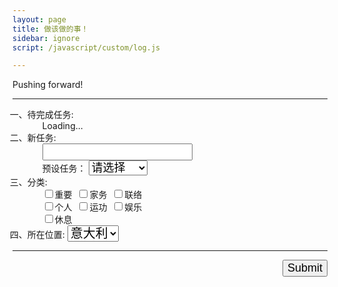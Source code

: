 ```yaml
---
layout: page
title: 做该做的事！
sidebar: ignore
script: /javascript/custom/log.js

---
```


Pushing forward!

---

<form action="https://script.google.com/macros/s/AKfycbxRYZQtTQ3qBQtxU5Q1iMV9_hlgvgALyTyID42IUNfDouFsajfN/exec" method="GET">

<ol style="list-style-type: cjk-ideographic;">
    <li>待完成任务:
        <ul id='log' style="list-style:none;">
            <li>Loading...</li>
        </ul>
    </li>
    <li>新任务:
        <ul style="list-style:none;">
            <li><input type="text" name="create" style="font-size:18px;"></li>
            <li>预设任务：
            <select name="create" style="font-size:18px;">
            <option selected value="">请选择</option>
            <option value="统计食物">统计食物</option>
            <option value="修改网站">修改网站</option>
            <option value="清洁卫生">清洁卫生</option>
            <option value="收拾屋子">收拾屋子</option>
            <option value="联络朋友">联络朋友</option>
            <option value="联络家人">联络家人</option>
            <option value="学习编程">学习编程</option>
            <option value="">取消选择</option>
            </select>
            </li>
        </ul>
    </li>
    <li>分类:
        <ul style="list-style:none;">
            <li><input type="checkbox" id ="a1" name="category" value="重要"><label for="a1">重要</label>&nbsp;
            <input type="checkbox" id ="a6" name="category" value="家务"><label for="a6">家务</label>&nbsp;
            <input type="checkbox" id ="a7" name="category" value="联络"><label for="a7">联络</label></li>
            <li><input type="checkbox" id ="a2" name="category" value="个人"><label for="a2">个人</label>&nbsp;
            <input type="checkbox" id ="a4" name="category" value="运功"><label for="a4">运功</label>&nbsp;
            <input type="checkbox" id ="a3" name="category" value="娱乐"><label for="a3">娱乐</label></li>
            <li><input type="checkbox" id ="a5" name="category" value="休息"><label for="a5">休息</label></li>
        </ul>
    </li>
    <li>所在位置:
        <select name="location" style="font-size:20px;">
        <option value="Italy" selected>意大利</option>
        <option value="China">中国</option>
        </select>
    </li>
</ol>

<hr>

<p>
<input type="submit" value="Submit" style="font-size:18px;float: right;margin-bottom:120px;">
</p>

</form>
